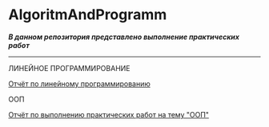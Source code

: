 # AlgoritmAndProgramm

***В данном репозитория представлено выполнение практических работ***

---

ЛИНЕЙНОЕ ПРОГРАММИРОВАНИЕ

[Отчёт по линейному программированию](AlgoritmAndProgramm/Отчёты/Линейное_программирование/Линейное_Баранова.md)

ООП

[Отчёт по выполнению практических работ на тему "ООП"](AlgoritmAndProgramm/Отчёты/ООП/ООП_Баранова.md)
